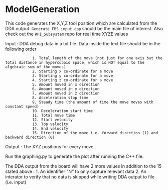 # ModelGeneration
This code generates the X,Y,Z tool position which are calculated from the DDA output. `Generate_FBS_input.cpp` should be the main file of interest. Also check out the `RPi_Subsystem` repo for real time XYZE values

Input : DDA debug data in a txt file. Data inside the text file should be in the following order

                1. Total length of the move (not just for one axis but the total distance in hypercuboid space, which is NOT equal to the algebraic sum of the moves)
                2. Starting x co-ordinate for a move 
                3. Starting y co-ordinate for a move
                4. Starting z co-ordinate for a move 
                5. Amount moved in x direction 
                6. Amount moved in y direction
                7. Amount moved in z direction
                8. Acceleration stop time 
                9. Steady time (the amount of time the move moves with constant speed)
                10. Deceleration start time 
                11. Total move time 
                12. Start velocity 
                13. Top velocity 
                14. End velocity
                15. Direction of the move i.e. forward direction (1) and backward direction (0)
           
Output : The XYZ positions for every move

Run the graphing.py to generate the plot after running the C++ file.

The DDA output from the board will have 2 more values in addition to the 15 stated above :
                1. An identifier "N" to only capture relevant data 
                2. An interator to verify that no data is skipped while writing DDA output to file (i.e. input)
